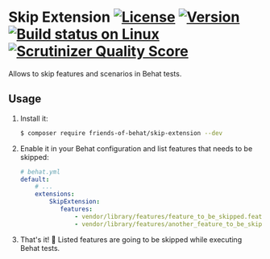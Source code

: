 # Skip Extension [![License](https://img.shields.io/packagist/l/friends-of-behat/skip-extension.svg)](https://packagist.org/packages/friends-of-behat/skip-extension) [![Version](https://img.shields.io/packagist/v/friends-of-behat/skip-extension.svg)](https://packagist.org/packages/friends-of-behat/skip-extension) [![Build status on Linux](https://img.shields.io/travis/FriendsOfBehat/SkipExtension/master.svg)](http://travis-ci.org/FriendsOfBehat/SkipExtension) [![Scrutinizer Quality Score](https://img.shields.io/scrutinizer/g/FriendsOfBehat/SkipExtension.svg)](https://scrutinizer-ci.com/g/FriendsOfBehat/SkipExtension/)

Allows to skip features and scenarios in Behat tests.

## Usage

1. Install it:
    
    ```bash
    $ composer require friends-of-behat/skip-extension --dev
    ```

2. Enable it in your Behat configuration and list features that needs to be skipped:
    
    ```yaml
    # behat.yml
    default:
        # ...
        extensions:
            SkipExtension:
               features:
                   - vendor/library/features/feature_to_be_skipped.feature
                   - vendor/library/features/another_feature_to_be_skipped.feature
    ```

3. That's it! :tada: Listed features are going to be skipped while executing Behat tests.
